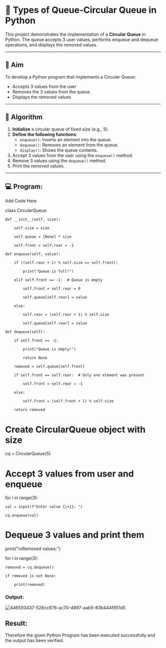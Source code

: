 # 🔄 Types of Queue-Circular Queue in Python

This project demonstrates the implementation of a **Circular Queue** in Python. The queue accepts 3 user values, performs enqueue and dequeue operations, and displays the removed values.

---

## 🎯 Aim

To develop a Python program that implements a Circular Queue:
- Accepts 3 values from the user
- Removes the 3 values from the queue
- Displays the removed values

---

## 🧠 Algorithm

1. **Initialize** a circular queue of fixed size (e.g., 5).
2. **Define the following functions**:
   - `enqueue()`: Inserts an element into the queue.
   - `dequeue()`: Removes an element from the queue.
   - `display()`: Shows the queue contents.
3. Accept 3 values from the user using the `enqueue()` method.
4. Remove 3 values using the `dequeue()` method.
5. Print the removed values.

---

## 💻 Program:
Add Code Here

class CircularQueue:

    def __init__(self, size):
    
        self.size = size
        
        self.queue = [None] * size
        
        self.front = self.rear = -1

    def enqueue(self, value):
    
        if ((self.rear + 1) % self.size == self.front):
        
            print("Queue is full!")
            
        elif self.front == -1:  # Queue is empty
        
            self.front = self.rear = 0
            
            self.queue[self.rear] = value
            
        else:
        
            self.rear = (self.rear + 1) % self.size
            
            self.queue[self.rear] = value

    def dequeue(self):
    
        if self.front == -1:
        
            print("Queue is empty!")
            
            return None
            
        removed = self.queue[self.front]
        
        if self.front == self.rear:  # Only one element was present
        
            self.front = self.rear = -1
            
        else:
        
            self.front = (self.front + 1) % self.size
            
        return removed

# Create CircularQueue object with size 

cq = CircularQueue(5)

# Accept 3 values from user and enqueue

for i in range(3):

    val = input(f"Enter value {i+1}: ")
    
    cq.enqueue(val)

# Dequeue 3 values and print them
print("\nRemoved values:")

for i in range(3):

    removed = cq.dequeue()
    
    if removed is not None:
    
        print(removed)

### Output:


![446550437-528cc876-ac70-4697-aab5-83b444f851d5](https://github.com/user-attachments/assets/35000a37-cc06-4bc8-b141-ee355194fb5c)



## Result:

Therefore the given Python Program has been executed successfully and the output has been verified.
